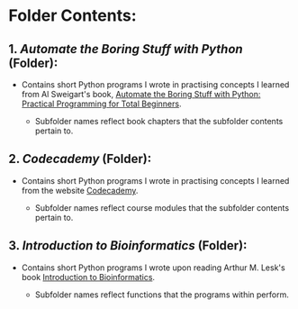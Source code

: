 # Folder Contents:

## 1. _Automate the Boring Stuff with Python_ (Folder):
- Contains short Python programs I wrote in practising concepts I learned from Al Sweigart's book, [Automate the Boring Stuff with Python: Practical Programming for Total Beginners](https://automatetheboringstuff.com/).

	- Subfolder names reflect book chapters that the subfolder contents pertain to. 

## 2. _Codecademy_ (Folder):
- Contains short Python programs I wrote in practising concepts I learned from the website [Codecademy](https://www.codecademy.com).

	- Subfolder names reflect course modules that the subfolder contents pertain to.

## 3. _Introduction to Bioinformatics_ (Folder):
- Contains short Python programs I wrote upon reading Arthur M. Lesk's book [Introduction to Bioinformatics](https://global.oup.com/academic/product/introduction-to-bioinformatics-9780198794141?cc=mt&lang=en&).

	- Subfolder names reflect functions that the programs within perform.